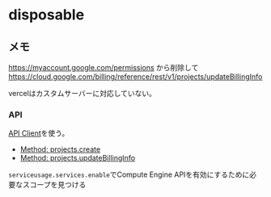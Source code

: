 # disposable

## メモ

https://myaccount.google.com/permissions から削除して
https://cloud.google.com/billing/reference/rest/v1/projects/updateBillingInfo

vercelはカスタムサーバーに対応していない。


### API

[API Client](https://github.com/googleapis/google-api-nodejs-client)を使う。

- [Method: projects.create](https://cloud.google.com/resource-manager/reference/rest/v1/projects/create?hl=ja)
- [Method: projects.updateBillingInfo](https://cloud.google.com/billing/reference/rest/v1/projects/updateBillingInfo?hl=ja)

`serviceusage.services.enable`でCompute Engine APIを有効にするために必要なスコープを見つける
